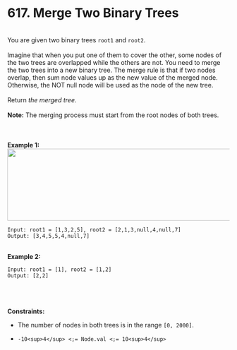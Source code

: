 # 617. Merge Two Binary Trees

<br />You are given two binary trees `root1` and `root2`.<br />
<br />Imagine that when you put one of them to cover the other, some nodes of the two trees are overlapped while the others are not. You need to merge the two trees into a new binary tree. The merge rule is that if two nodes overlap, then sum node values up as the new value of the merged node. Otherwise, the NOT null node will be used as the node of the new tree.<br />
<br />Return <em>the merged tree</em>.<br />
<br />**Note:** The merging process must start from the root nodes of both trees.<br />
<br /> <br />
<br />**Example 1:**<br />
<img alt="" src="https://assets.leetcode.com/uploads/2021/02/05/merge.jpg" style="width:600px;height:163px"/>
```
Input: root1 = [1,3,2,5], root2 = [2,1,3,null,4,null,7]
Output: [3,4,5,5,4,null,7]
```
<br />**Example 2:**<br />
```
Input: root1 = [1], root2 = [1,2]
Output: [2,2]
```
<br /> <br />
<br />**Constraints:**<br />

* The number of nodes in both trees is in the range `[0, 2000]`.

* `-10<sup>4</sup> <;= Node.val <;= 10<sup>4</sup>`